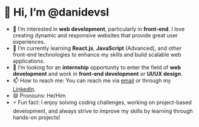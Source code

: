 # 👋 Hi, I’m @danidevsl

- 👀 I’m interested in **web development**, particularly in **front-end**. I love creating dynamic and responsive websites that provide great user experiences.
- 🌱 I’m currently learning **React.js**, **JavaScript** (Advanced), and other front-end technologies to enhance my skills and build scalable web applications.
- 💞️ I’m looking for an **internship** opportunity to enter the field of **web development** and work in **front-end development** or **UI/UX design**.
- 📫 How to reach me: You can reach me via [email](mailto:danidev_sl@outlook.com) or through my [LinkedIn](https://www.linkedin.com/in/danidevsl/).
- 😄 Pronouns: He/Him
- ⚡ Fun fact: I enjoy solving coding challenges, working on project-based development, and always strive to improve my skills by learning through hands-on projects!

<!---
danidevsl/danidevsl is a ✨ special ✨ repository because its `README.md` (this file) appears on your GitHub profile.
You can click the Preview link to take a look at your changes.
--->
